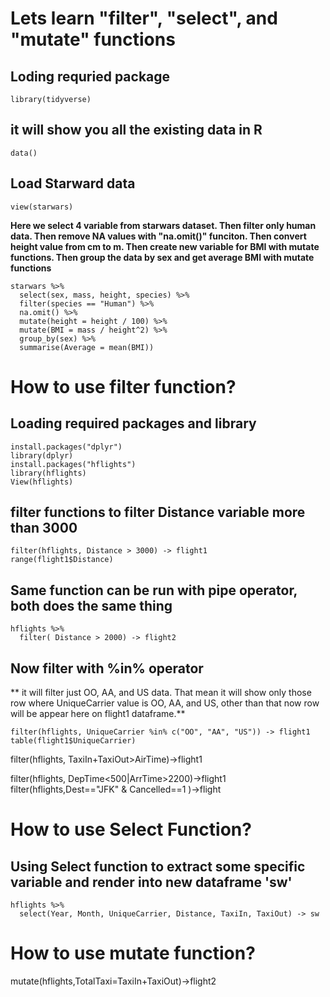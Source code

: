 # Lets learn  "filter", "select", and "mutate" functions

## Loding requried package
```
library(tidyverse)
```

## it will show you all the existing data in R
```
data()
```

## Load Starward data
```
view(starwars)
```


**Here we select 4 variable from starwars dataset. Then filter only human data. Then remove NA values with "na.omit()" funciton. Then convert height value from cm to m. Then create new variable for BMI with mutate functions. Then group the data by sex and get average BMI with mutate functions**
```
starwars %>%
  select(sex, mass, height, species) %>%
  filter(species == "Human") %>%
  na.omit() %>%
  mutate(height = height / 100) %>%
  mutate(BMI = mass / height^2) %>%
  group_by(sex) %>%
  summarise(Average = mean(BMI))
```

# How to use filter function?

## Loading required packages and library
```
install.packages("dplyr")
library(dplyr)
install.packages("hflights")
library(hflights)
View(hflights)
```

## filter functions to filter Distance variable more than 3000
```
filter(hflights, Distance > 3000) -> flight1
range(flight1$Distance)
```

## Same function can be run with pipe operator, both does the same thing
```
hflights %>%
  filter( Distance > 2000) -> flight2
```


## Now filter with %in% operator
** it will filter just OO, AA, and US data. That mean it will show only those row where UniqueCarrier value is OO, AA, and US, other than that now row will be appear here on flight1 dataframe.**

```
filter(hflights, UniqueCarrier %in% c("OO", "AA", "US")) -> flight1
table(flight1$UniqueCarrier)
```



filter(hflights, TaxiIn+TaxiOut>AirTime)->flight1

filter(hflights, DepTime<500|ArrTime>2200)->flight1
filter(hflights,Dest=="JFK" & Cancelled==1 )->flight



# How to use Select Function?
## Using Select function to extract some specific variable and render into new dataframe 'sw'
```
hflights %>%
  select(Year, Month, UniqueCarrier, Distance, TaxiIn, TaxiOut) -> sw
```




# How to use mutate function?
mutate(hflights,TotalTaxi=TaxiIn+TaxiOut)->flight2
